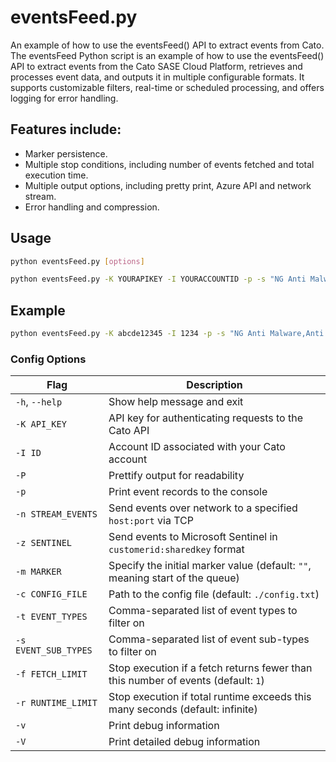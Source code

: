 # eventsFeed.py

An example of how to use the eventsFeed() API to extract events from Cato. 
The eventsFeed Python script is an example of how to use the eventsFeed() API to extract events from the Cato SASE Cloud Platform, retrieves and processes event data, and outputs it in multiple configurable formats. It supports customizable filters, real-time or scheduled processing, and offers logging for error handling.

## Features include:
* Marker persistence.
* Multiple stop conditions, including number of events fetched and total execution time.
* Multiple output options, including pretty print, Azure API and network stream.
* Error handling and compression.

## Usage

```bash
python eventsFeed.py [options]

python eventsFeed.py -K YOURAPIKEY -I YOURACCOUNTID -p -s "NG Anti Malware,Anti Malware"
```

## Example

```bash
python eventsFeed.py -K abcde12345 -I 1234 -p -s "NG Anti Malware,Anti Malware"
```

### Config Options ####

| Flag                      | Description                                                                 |
|----------------------------|-----------------------------------------------------------------------------|
| `-h`, `--help`             | Show help message and exit                                                   |
| `-K API_KEY`               | API key for authenticating requests to the Cato API                          |
| `-I ID`                    | Account ID associated with your Cato account                                 |
| `-P`                       | Prettify output for readability                                              |
| `-p`                       | Print event records to the console                                           |
| `-n STREAM_EVENTS`         | Send events over network to a specified `host:port` via TCP                  |
| `-z SENTINEL`              | Send events to Microsoft Sentinel in `customerid:sharedkey` format           |
| `-m MARKER`                | Specify the initial marker value (default: `""`, meaning start of the queue) |
| `-c CONFIG_FILE`           | Path to the config file (default: `./config.txt`)                            |
| `-t EVENT_TYPES`           | Comma-separated list of event types to filter on                             |
| `-s EVENT_SUB_TYPES`       | Comma-separated list of event sub-types to filter on                         |
| `-f FETCH_LIMIT`           | Stop execution if a fetch returns fewer than this number of events (default: `1`) |
| `-r RUNTIME_LIMIT`         | Stop execution if total runtime exceeds this many seconds (default: infinite) |
| `-v`                       | Print debug information                                                     |
| `-V`                       | Print detailed debug information                                             |
